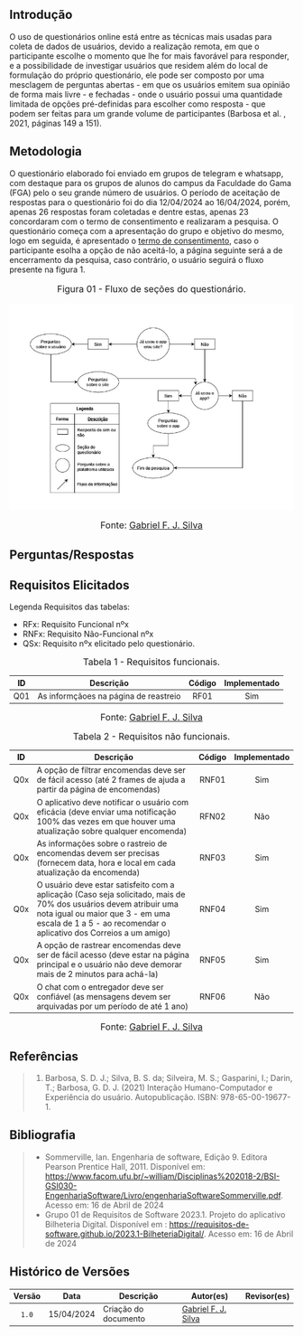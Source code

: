 ## Introdução

O uso de questionários online está entre as técnicas mais usadas para coleta de dados de usuários, devido a realização remota, em que o participante escolhe o momento que lhe for mais favorável para responder, e a possibilidade de investigar usuários que residem além do local de formulação do próprio questionário, ele pode ser composto por uma mesclagem de perguntas abertas - em que os usuários emitem sua opinião de forma mais livre - e fechadas - onde o usuário possui uma quantidade limitada de opções pré-definidas para escolher como resposta - que podem ser feitas para um grande volume de participantes (Barbosa et al. , 2021, páginas 149 a 151).


## Metodologia

O questionário elaborado foi enviado em grupos de telegram e whatsapp, com destaque para os grupos de alunos do campus da Faculdade do Gama (FGA) pelo o seu grande número de usuários. O período de aceitação de respostas para o questionário foi do dia 12/04/2024 ao 16/04/2024, porém, apenas 26 respostas foram coletadas e dentre estas, apenas 23 concordaram com o termo de consentimento e realizaram a pesquisa. O questionário começa com a apresentação do grupo e objetivo do mesmo, logo em seguida, é apresentado o [termo de consentimento](/docs/assets/perguntas_questionario/Termo_de_consentimento.pdf), caso o participante esolha a opção de não aceitá-lo, a página seguinte será a de encerramento da pesquisa, caso contrário, o usuário seguirá o fluxo presente na figura 1.

<center>
<font size="3"><p style="text-align: center">Figura 01 - Fluxo de seções do questionário.</p></font>

![LegendafluxoQuestionario](/docs/assets/perguntas_questionario/fluxo_questionario.jpg)
</center>

<font size="3"><p style="text-align: center">Fonte: [Gabriel F. J. Silva](https://github.com/MMcLovin) </p></font>


## Perguntas/Respostas

## Requisitos Elicitados

Legenda Requisitos das tabelas:

- RFx: Requisito Funcional nºx
- RNFx: Requisito Não-Funcional nºx
- QSx: Requisito nºx elicitado pelo questionário.

<font size="3"><p style="text-align: center">Tabela 1 - Requisitos funcionais.</p></font>

<center>

| <a id="anchor_BS" style="color:black;"> ID</a> | Descrição| Código | Implementado |
| :-: | --- | :-: | :-: |
| Q01 | As informçãoes na página de reastreio | RF01 | Sim |

</center>

<font size="3"><p style="text-align: center">Fonte: [Gabriel F. J. Silva](https://github.com/MMcLovin) </p></font>

<!-- ****************************        Tabela 2        ****************************** -->

<font size="3"><p style="text-align: center">Tabela 2 - Requisitos não funcionais.</p></font>

<center>

| <a id="anchor_BS" style="color:black;"> ID</a> | Descrição| Código | Implementado |
| :-: | --- | :-: | :-: |
| Q0x | A opção de filtrar encomendas deve ser de fácil acesso (até 2 frames de ajuda a partir da página de encomendas) | RNF01 | Sim |
| Q0x | O aplicativo deve notificar o usuário com eficácia (deve enviar uma notificação 100% das vezes em que houver uma atualização sobre qualquer encomenda) | RFN02 | Não |
| Q0x | As informações sobre o rastreio de encomendas devem ser precisas (fornecem data, hora e local em cada atualização da encomenda) | RNF03 | Sim |
| Q0x | O usuário deve estar satisfeito com a aplicação (Caso seja solicitado, mais de 70% dos usuários devem atribuir uma nota igual ou maior que 3 - em uma escala de 1 a 5 - ao recomendar o aplicativo dos Correios a um amigo) | RNF04 | Sim |
| Q0x | A opção de rastrear encomendas deve ser de fácil acesso (deve estar na página principal e o usuário não deve demorar mais de 2 minutos para achá-la) | RNF05 | Sim |
| Q0x | O chat com o entregador deve ser confiável (as mensagens devem ser arquivadas por um período de até 1 ano) | RNF06 | Não |

</center>

<font size="3"><p style="text-align: center">Fonte: [Gabriel F. J. Silva](https://github.com/MMcLovin) </p></font>

## Referências

>1. Barbosa, S. D. J.; Silva, B. S. da; Silveira, M. S.; Gasparini, I.; Darin, T.; Barbosa, G. D. J. (2021) Interação Humano-Computador e Experiência do usuário. Autopublicação. ISBN: 978-65-00-19677-1.

## Bibliografia

>* Sommerville, Ian. Engenharia de software, Edição 9. Editora Pearson Prentice Hall, 2011. Disponível em: <https://www.facom.ufu.br/~william/Disciplinas%202018-2/BSI-GSI030-EngenhariaSoftware/Livro/engenhariaSoftwareSommerville.pdf>. Acesso em: 16 de Abril de 2024 
>* Grupo 01 de Requisitos de Software 2023.1. Projeto do aplicativo  Bilheteria Digital. Disponível em :  <https://requisitos-de-software.github.io/2023.1-BilheteriaDigital/>. Acesso em: 16 de Abril de 2024

## Histórico de Versões

| Versão | Data | Descrição | Autor(es) | Revisor(es) |
| :----: | :--: | --------- | ----------- | ------ |
| `1.0`  | 15/04/2024 | Criação do documento | [Gabriel F. J. Silva](https://github.com/MMcLovin) |  |
